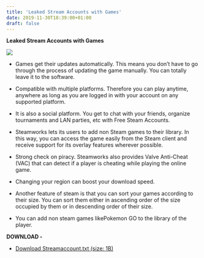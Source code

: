 ```yaml
---
title: 'Leaked Stream Accounts with Games'
date: 2019-11-30T18:39:00+01:00
draft: false
---
```


**Leaked Stream Accounts with Games**

[![](https://1.bp.blogspot.com/-S2-cKcxSuTQ/XeKoe9sgA8I/AAAAAAAABd8/wB7jt3J3lP49-UnxJXA21frwCuYp_QGbQCNcBGAsYHQ/s400/stream-account-1-300x146.png)](https://1.bp.blogspot.com/-S2-cKcxSuTQ/XeKoe9sgA8I/AAAAAAAABd8/wB7jt3J3lP49-UnxJXA21frwCuYp_QGbQCNcBGAsYHQ/s1600/stream-account-1-300x146.png)

*   Games get their updates automatically. This means you don’t have to go through the process of updating the game manually. You can totally leave it to the software.

*   Compatible with multiple platforms. Therefore you can play anytime, anywhere as long as you are logged in with your account on any supported platform.

*   It is also a social platform. You get to chat with your friends, organize tournaments and LAN parties, etc with Free Steam Accounts.

*   Steamworks lets its users to add non Steam games to their library. In this way, you can access the game easily from the Steam client and receive support for its overlay features wherever possible.

*   Strong check on piracy. Steamworks also provides Valve Anti-Cheat (VAC) that can detect if a player is cheating while playing the online game.

*   Changing your region can boost your download speed.

*   Another feature of steam is that you can sort your games according to their size. You can sort them either in ascending order of the size occupied by them or in descending order of their size.

*   You can add non steam games likePokemon GO to the library of the player.

**DOWNLOAD -**

*   [Download Streamaccount.txt (size: 1B)](https://zagred.com/NBB8wt8)